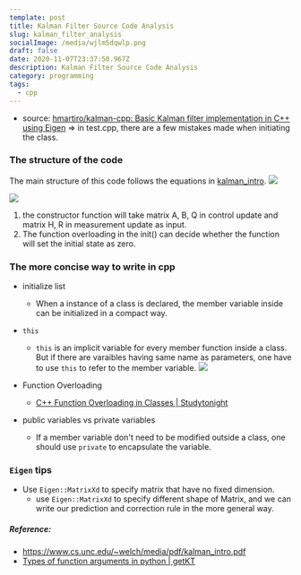 ```yaml
---
template: post
title: Kalman Filter Source Code Analysis
slug: kalman_filter_analysis
socialImage: /media/wjlm5dqwlp.png
draft: false
date: 2020-11-07T23:37:50.967Z
description: Kalman Filter Source Code Analysis
category: programming
tags:
  - cpp
---
```

- source: [hmartiro/kalman-cpp: Basic Kalman filter implementation in C++ using Eigen](https://github.com/hmartiro/kalman-cpp) => in test.cpp, there are a few mistakes made when initiating the class.

### The structure of the code
The main structure of this code follows the equations in [kalman_intro](https://www.cs.unc.edu/~welch/media/pdf/kalman_intro.pdf).
![](https://i.imgur.com/bdtAieZ.png)


![](https://i.imgur.com/kFO7Osu.png)
1. the constructor function will take matrix A, B, Q in control update and matrix H, R in measurement update as input.
2. The function overloading in the init() can decide whether the function will set the initial state as zero.


### The more concise way to write in cpp
- initialize list
    - When a instance of a class is declared, the member variable inside can be initialized in a compact way.
- `this`
    - `this` is an implicit variable for every member function inside a class. But if there are varaibles having same name as parameters, one have to use `this` to refer to the member variable.
    ![](https://i.imgur.com/Sv9Xips.png)

- Function Overloading
    - [C++ Function Overloading in Classes | Studytonight](https://www.studytonight.com/cpp/function-overloading.php)
- public variables vs private variables
    - If a member variable don't need to be modified outside a class, one should use `private` to encapsulate the variable.


### `Eigen` tips
- Use `Eigen::MatrixXd` to specify matrix that have no fixed dimension.
    - use `Eigen::MatrixXd` to specify different shape of Matrix, and we can write our prediction and correction rule in the more general way.



##### Reference:
- https://www.cs.unc.edu/~welch/media/pdf/kalman_intro.pdf
- [Types of function arguments in python | getKT](https://getkt.com/blog/types-of-function-arguments-in-python/)
